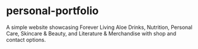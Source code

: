 # personal-portfolio
A simple website showcasing Forever Living Aloe Drinks, Nutrition, Personal Care, Skincare &amp; Beauty, and Literature &amp; Merchandise with shop and contact options.
